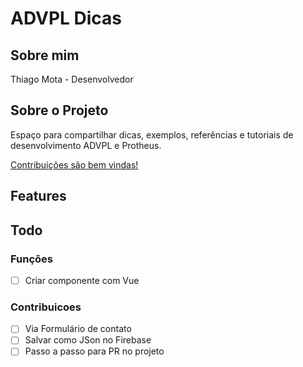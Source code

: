 # ADVPL Dicas

## Sobre mim

Thiago Mota - Desenvolvedor

## Sobre o Projeto

Espaço para compartilhar dicas, exemplos, referências e tutoriais de desenvolvimento ADVPL e Protheus.

[Contribuições são bem vindas!](/contribution)


## Features

## Todo

### Funções

 - [ ] Criar componente com Vue

### Contribuicoes
 
 - [ ] Via Formulário de contato
 - [ ] Salvar como JSon no Firebase
 - [ ] Passo a passo para PR no projeto